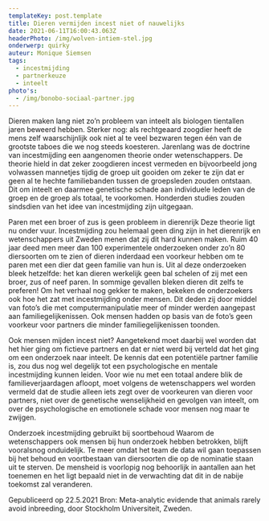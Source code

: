 ```yaml
---
templateKey: post.template
title: Dieren vermijden incest niet of nauwelijks
date: 2021-06-11T16:00:43.063Z
headerPhoto: /img/wolven-intiem-stel.jpg
onderwerp: quirky
auteur: Monique Siemsen
tags:
  - incestmijding
  - partnerkeuze
  - inteelt
photo's:
  - /img/bonobo-sociaal-partner.jpg
---
```

Dieren maken lang niet zo’n probleem van inteelt als biologen tientallen jaren beweerd
hebben. Sterker nog: als rechtgeaard zoogdier heeft de mens zelf waarschijnlijk ook niet al
te veel bezwaren tegen één van de grootste taboes die we nog steeds koesteren.
Jarenlang was de doctrine van incestmijding een aangenomen theorie onder
wetenschappers. De theorie hield in dat zeker zoogdieren incest vermeden en
bijvoorbeeld jong volwassen mannetjes tijdig de groep uit gooiden om zeker te zijn dat er
geen al te hechte familiebanden tussen de groepsleden zouden ontstaan. Dit om inteelt en
daarmee genetische schade aan individuele leden van de groep en de groep als totaal, te
voorkomen. Honderden studies zouden sindsdien van het idee van incestmijding zijn
uitgegaan.

Paren met een broer of zus is geen probleem in dierenrijk
Deze theorie ligt nu onder vuur. Incestmijding zou helemaal geen ding zijn in het dierenrijk
en wetenschappers uit Zweden menen dat zij dit hard kunnen maken. Ruim 40 jaar deed
men meer dan 100 experimentele onderzoeken onder zo’n 80 diersoorten om te zien of
dieren inderdaad een voorkeur hebben om te paren met een dier dat geen familie van hun
is. Uit al deze onderzoeken bleek hetzelfde: het kan dieren werkelijk geen bal schelen of
zij met een broer, zus of neef paren. In sommige gevallen bleken dieren dit zelfs te
preferen!
Om het verhaal nog gekker te maken, bekeken de onderzoekers ook hoe het zat met
incestmijding onder mensen. Dit deden zij door middel van foto’s die met
computermanipulatie meer of minder werden aangepast aan familiegelijkenissen. Ook
mensen hadden op basis van de foto’s geen voorkeur voor partners die minder
familiegelijkenissen toonden.

Ook mensen mijden incest niet?
Aangetekend moet daarbij wel worden dat het hier ging om fictieve partners en dat er niet
werd bij verteld dat het ging om een onderzoek naar inteelt. De kennis dat een potentiële
partner familie is, zou dus nog wel degelijk tot een psychologische en mentale
incestmijding kunnen leiden. Voor wie nu met een totaal andere blik de
familieverjaardagen afloopt, moet volgens de wetenschappers wel worden vermeld dat de
studie alleen iets zegt over de voorkeuren van dieren voor partners, niet over de
genetische wenselijkheid en gevolgen van inteelt, om over de psychologische en
emotionele schade voor mensen nog maar te zwijgen.

Onderzoek incestmijding gebruikt bij soortbehoud
Waarom de wetenschappers ook mensen bij hun onderzoek hebben betrokken, blijft
vooralsnog onduidelijk. Te meer omdat het team de data wil gaan toepassen bij het
behoud en voortbestaan van diersoorten die op de nominatie staan uit te sterven. De
mensheid is voorlopig nog behoorlijk in aantallen aan het toenemen en het ligt bepaald
niet in de verwachting dat dit in de nabije toekomst zal veranderen.

Gepubliceerd op 22.5.2021
Bron: Meta-analytic evidende that animals rarely avoid inbreeding, door Stockholm Universiteit,
Zweden.